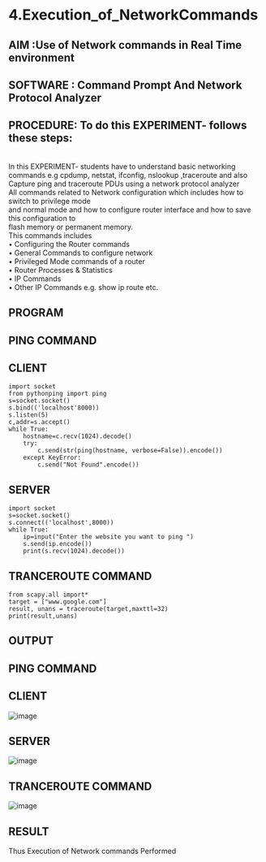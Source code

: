 # 4.Execution_of_NetworkCommands
## AIM :Use of Network commands in Real Time environment
## SOFTWARE : Command Prompt And Network Protocol Analyzer
## PROCEDURE: To do this EXPERIMENT- follows these steps:
<BR>
In this EXPERIMENT- students have to understand basic networking commands e.g cpdump, netstat, ifconfig, nslookup ,traceroute and also Capture ping and traceroute PDUs using a network protocol analyzer 
<BR>
All commands related to Network configuration which includes how to switch to privilege mode
<BR>
and normal mode and how to configure router interface and how to save this configuration to
<BR>
flash memory or permanent memory.
<BR>
This commands includes
<BR>
• Configuring the Router commands
<BR>
• General Commands to configure network
<BR>
• Privileged Mode commands of a router 
<BR>
• Router Processes & Statistics
<BR>
• IP Commands
<BR>
• Other IP Commands e.g. show ip route etc.
<BR>

## PROGRAM
## PING COMMAND
## CLIENT
```
import socket 
from pythonping import ping 
s=socket.socket() 
s.bind(('localhost'8000)) 
s.listen(5) 
c,addr=s.accept() 
while True: 
    hostname=c.recv(1024).decode() 
    try: 
        c.send(str(ping(hostname, verbose=False)).encode()) 
    except KeyError: 
        c.send("Not Found".encode())
```

## SERVER
```
import socket 
s=socket.socket() 
s.connect(('localhost',8000)) 
while True: 
    ip=input("Enter the website you want to ping ") 
    s.send(ip.encode()) 
    print(s.recv(1024).decode())
```
## TRANCEROUTE COMMAND
```
from scapy.all import* 
target = ["www.google.com"] 
result, unans = traceroute(target,maxttl=32) 
print(result,unans)
```

## OUTPUT
## PING COMMAND
## CLIENT
![image](https://github.com/Hemanath08/4.Execution_of_NetworkCommends/assets/151807176/bcee33cb-04bd-401c-b007-be75882a9b4f)
## SERVER
![image](https://github.com/Hemanath08/4.Execution_of_NetworkCommends/assets/151807176/a20924b9-363d-41b8-92f0-02da270b112b)
## TRANCEROUTE COMMAND
![image](https://github.com/Hemanath08/4.Execution_of_NetworkCommends/assets/151807176/252dcbf8-4ee5-4725-8bd6-1d9336f67fc5)

## RESULT
Thus Execution of Network commands Performed 
